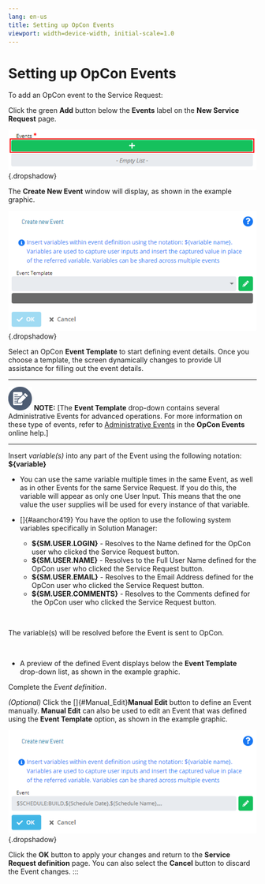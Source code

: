 ```yaml
---
lang: en-us
title: Setting up OpCon Events
viewport: width=device-width, initial-scale=1.0
---
```


# Setting up OpCon Events

To add an OpCon event to the Service Request:

Click the green **Add** button below the **Events** label on the **New
Service Request** page.

![Events toolbar with Add button](../../../Resources/Images/SM/Setting-Up-OpCon-Events.png "Events toolbar with Add button"){.dropshadow}

The **Create New Event** window will display, as shown in the example
graphic.

![Create New Event Screen](../../../Resources/Images/SM/Setting-Up-OpCon-Events_1.png "Create New Event Screen"){.dropshadow}

Select an OpCon **Event Template** to start
defining event details. Once you choose a template, the screen
dynamically changes to provide UI assistance for filling out the event
details.

  -------------------------------------------------------------------------------------------------------------------------------- --------------------------------------------------------------------------------------------------------------------------------------------------------------------------------------------------------------------------------------------------------------------------------------------------------------
  ![White pencil/paper icon on gray circular background](../../../Resources/Images/note-icon(48x48).png "Note icon")   **NOTE:** [The **Event Template** drop-down contains several Administrative Events for advanced operations. For more information on these type of events, refer to [Administrative Events](../../OpCon-Events/Event-Types.md#Administ) in the **OpCon Events** online help.]
  -------------------------------------------------------------------------------------------------------------------------------- --------------------------------------------------------------------------------------------------------------------------------------------------------------------------------------------------------------------------------------------------------------------------------------------------------------

Insert *variable(s)* into any part of the Event using the following
notation: **\${variable}**

-   You can use the same variable multiple times in the same Event, as
    well as in other Events for the same Service Request. If you do
    this, the variable will appear as only one User Input. This means
    that the one value the user supplies will be used for every instance
    of that variable.

-   []{#aanchor419} You have the option to use the following system     variables specifically in Solution Manager:

    -   **\${SM.USER.LOGIN}** - Resolves to the Name defined for the
        OpCon user who clicked the Service
        Request button.
    -   **\${SM.USER.NAME}** - Resolves to the Full User Name defined
        for the OpCon user who clicked the
        Service Request button.
    -   **\${SM.USER.EMAIL}** - Resolves to the Email Address defined
        for the OpCon user who clicked the
        Service Request button.
    -   **\${SM.USER.COMMENTS}** - Resolves to the Comments defined for
        the OpCon user who clicked the
        Service Request button.

 

The variable(s) will be resolved before the Event is sent to
OpCon.

 

-   A preview of the defined Event displays below the **Event Template**
    drop-down list, as shown in the example graphic.

Complete the *Event definition*.

*(Optional)* Click the []{#Manual_Edit}**Manual Edit** button to define an Event manually. **Manual Edit** can also be used to
edit an Event that was defined using the **Event Template** option, as
shown in the example graphic.

![Manual Edit](../../../Resources/Images/SM/Setting-Up-OpCon-Events_3.png "Manual Edit"){.dropshadow}

Click the **OK** button to apply your changes and return to the
**Service Request definition** page. You can also select the **Cancel**
button to discard the Event changes.
:::

 

